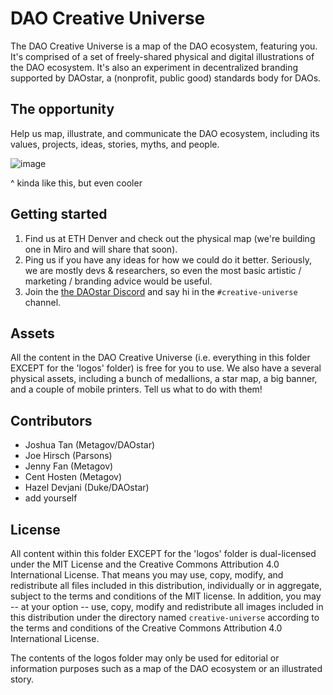 # DAO Creative Universe
The DAO Creative Universe is a map of the DAO ecosystem, featuring you. It's comprised of a set of freely-shared physical and digital illustrations of the DAO ecosystem. It's also an experiment in decentralized branding supported by DAOstar, a (nonprofit, public good) standards body for DAOs.

## The opportunity
Help us map, illustrate, and communicate the DAO ecosystem, including its values, projects, ideas, stories, myths, and people.

![image](https://user-images.githubusercontent.com/9309884/222457357-36bcb2e0-4ca9-47c1-818b-627960a2f16f.png)

^ kinda like this, but even cooler

## Getting started
1. Find us at ETH Denver and check out the physical map (we're building one in Miro and will share that soon).
2. Ping us if you have any ideas for how we could do it better. Seriously, we are mostly devs & researchers, so even the most basic artistic / marketing / branding advice would be useful.
3. Join the [the DAOstar Discord](https://discord.gg/crEUNHEr68) and say hi in the `#creative-universe` channel.

## Assets
All the content in the DAO Creative Universe (i.e. everything in this folder EXCEPT for the 'logos' folder) is free for you to use. We also have a several physical assets, including a bunch of medallions, a star map, a big banner, and a couple of mobile printers. Tell us what to do with them!

## Contributors
* Joshua Tan (Metagov/DAOstar)
* Joe Hirsch (Parsons)
* Jenny Fan (Metagov)
* Cent Hosten (Metagov)
* Hazel Devjani (Duke/DAOstar)
* add yourself

## License
All content within this folder EXCEPT for the 'logos' folder is dual-licensed under the MIT License and the Creative Commons Attribution 4.0 International License. That means you may use, copy, modify, and redistribute all files included in this distribution, individually or in aggregate, subject to the terms and conditions of the MIT license. In addition, you may -- at your option -- use, copy, modify and redistribute all images included in this distribution under the directory named `creative-universe` according to the terms and conditions of the Creative Commons Attribution 4.0 International License.

The contents of the logos folder may only be used for editorial or information purposes such as a map of the DAO ecosystem or an illustrated story.
